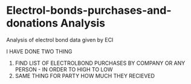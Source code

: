 # Electrol-bonds-purchases-and-donations Analysis
Analysis of electrol bond data given by ECI 

I HAVE DONE TWO THING 
1. FIND LIST OF ELECTROLBOND PURCHASES BY COMPANY OR ANY PERSON - IN ORDER TO HIGH TO LOW
2. SAME THING FOR PARTY HOW MUCH THEY RECIEVED 

